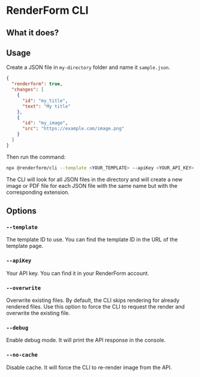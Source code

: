 # RenderForm CLI

## What it does?

## Usage

Create a JSON file in `my-directory` folder and name it `sample.json`.

```json
{
  "renderform": true,
  "changes": [
    {
      "id": "my_title",
      "text": "My title"
    },
    {
      "id": "my_image",
      "src": "https://example.com/image.png"
    }
  ]
}
```

Then run the command:

```bash
npx @renderform/cli --template <YOUR_TEMPLATE> --apiKey <YOUR_API_KEY> ./my-directory
```

The CLI will look for all JSON files in the directory and will create a new image or PDF file for each JSON file with the same name but with the corresponding extension.

## Options

### `--template`

The template ID to use. You can find the template ID in the URL of the template page.

### `--apiKey`

Your API key. You can find it in your RenderForm account.

### `--overwrite`

Overwrite existing files. By default, the CLI skips rendering for already rendered files. Use this option to force the CLI to request the
render and overwrite the existing file.

### `--debug`

Enable debug mode. It will print the API response in the console.

### `--no-cache`

Disable cache. It will force the CLI to re-render image from the API.


